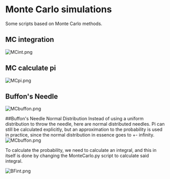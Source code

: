# Monte Carlo simulations
Some scripts based on Monte Carlo methods.

## MC integration
![MCint.png](https://github.com/Bootlegg/MonteCarlo/blob/master/MCint.png)

## MC calculate pi
![MCpi.png](https://github.com/Bootlegg/MonteCarlo/blob/master/MCpi.png)

## Buffon's Needle
![MCbuffon.png](https://github.com/Bootlegg/MonteCarlo/blob/master/MCBuffon.png)

##Buffon's Needle Normal Distribution
Instead of using a uniform distribution to throw the needle, here are normal distributed needles. 
Pi can still be calculated explicitly, but an approximation to the probability is used in practice, since the normal distribution in essence goes to +- infinity. 
![MCbuffon.png](https://github.com/Bootlegg/MonteCarlo/blob/master/MCBuffonGauss.png)  

To calculate the probability, we need to calculate an integral, and this in itself is done by changing the MonteCarlo.py script to calculate said integral.  

![BFint.png](https://github.com/Bootlegg/MonteCarlo/blob/master/BFint.png)